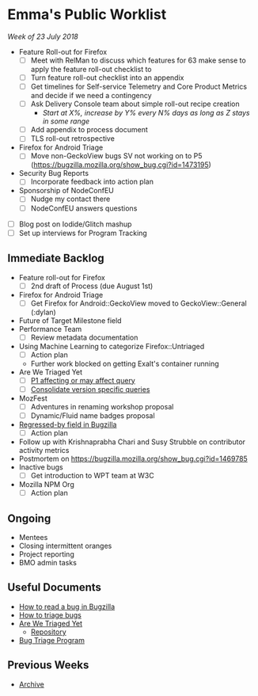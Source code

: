# Emma's Public Worklist

_Week of 23 July 2018_

* Feature Roll-out for Firefox
  - [ ] Meet with RelMan to discuss which features for 63 make sense to apply the feature roll-out checklist to
  - [ ] Turn feature roll-out checklist into an appendix
  - [ ] Get timelines for Self-service Telemetry and Core Product Metrics and decide if we need a contingency
  - [ ] Ask Delivery Console team about simple roll-out recipe creation
    * _Start at X%, increase by Y% every N% days as long as Z stays in some range_
  - [ ] Add appendix to process document
  - [ ] TLS roll-out retrospective
* Firefox for Android Triage
  - [ ] Move non-GeckoView bugs SV not working on to P5 (https://bugzilla.mozilla.org/show_bug.cgi?id=1473195)
* Security Bug Reports
  - [ ] Incorporate feedback into action plan
* Sponsorship of NodeConfEU
  - [ ] Nudge my contact there
  - [ ] NodeConfEU answers questions
* [ ] Blog post on Iodide/Glitch mashup
* [ ] Set up interviews for Program Tracking

## Immediate Backlog

* Feature roll-out for Firefox
  - [ ] 2nd draft of Process (due August 1st)
* Firefox for Android Triage
  - [ ] Get Firefox for Android::GeckoView moved to GeckoView::General (:dylan)
* Future of Target Milestone field
* Performance Team 
  - [ ] Review metadata documentation
* Using Machine Learning to categorize Firefox::Untriaged 
  - [ ] Action plan
  - Further work blocked on getting Exalt's container running
* Are We Triaged Yet
  - [ ] [P1 affecting or may affect query](https://github.com/emceeaich/are-we-triaged-yet/issues/38)
  - [ ] [Consolidate version specific queries](https://github.com/emceeaich/are-we-triaged-yet/issues/43)
* MozFest
  - [ ] Adventures in renaming workshop proposal
  - [ ] Dynamic/Fluid name badges proposal
* [Regressed-by field in Bugzilla](https://bugzilla.mozilla.org/show_bug.cgi?id=1461492)
  - [ ] Action plan
* Follow up with Krishnaprabha Chari and Susy Strubble on contributor activity metrics
* Postmortem on https://bugzilla.mozilla.org/show_bug.cgi?id=1469785
* Inactive bugs
  - [ ] Get introduction to WPT team at W3C
* Mozilla NPM Org
  - [ ] Action plan

## Ongoing

* Mentees
* Closing intermittent oranges
* Project reporting
* BMO admin tasks

## Useful Documents

* [How to read a bug in Bugzilla](https://www.youtube.com/watch?v=9_2k4RIrM_o)
* [How to triage bugs](https://github.com/mozilla/bug-handling/blob/master/policy/triage-bugzilla.md)
* [Are We Triaged Yet](https://are-we-triaged-yet.herokuapp.com/) 
  * [Repository](https://github.com/emceeaich/are-we-triaged-yet)
* [Bug Triage Program](https://wiki.mozilla.org/Bug_Triage)

## Previous Weeks
* [Archive](/emceeaich/what-is-emma-working-on/archive.md)
